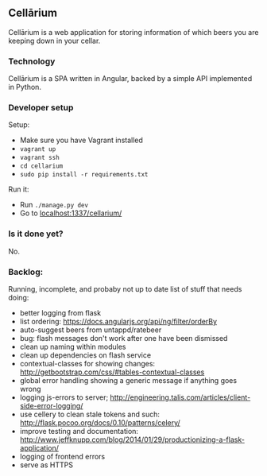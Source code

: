 ## Cellārium

Cellārium is a web application for storing information of which beers you are keeping down in your cellar.

### Technology

Cellārium is a SPA written in Angular, backed by a simple API implemented in Python.

### Developer setup

Setup:

- Make sure you have Vagrant installed
- `vagrant up`
- `vagrant ssh`
- `cd cellarium`
- `sudo pip install -r requirements.txt`

Run it:

- Run `./manage.py dev`
- Go to [localhost:1337/cellarium/](http://localhost:1337/cellarium/)

### Is it done yet?

No.

### Backlog:

Running, incomplete, and probaby not up to date list of stuff that needs doing:

- better logging from flask
- list ordering: https://docs.angularjs.org/api/ng/filter/orderBy
- auto-suggest beers from untappd/ratebeer
- bug: flash messages don't work after one have been dismissed
- clean up naming within modules
- clean up dependencies on flash service
- contextual-classes for showing changes: http://getbootstrap.com/css/#tables-contextual-classes
- global error handling showing a generic message if anything goes wrong
- logging js-errors to server; http://engineering.talis.com/articles/client-side-error-logging/
- use cellery to clean stale tokens and such: http://flask.pocoo.org/docs/0.10/patterns/celery/
- improve testing and documentation: http://www.jeffknupp.com/blog/2014/01/29/productionizing-a-flask-application/
- logging of frontend errors
- serve as HTTPS 
